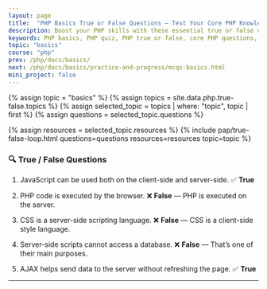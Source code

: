 ```yaml
---
layout: page
title:  "PHP Basics True or False Questions – Test Your Core PHP Knowledge"
description: Boost your PHP skills with these essential true or false questions on PHP basics. Perfect for beginners and interview preparation. Test your knowledge now!.
keywords: PHP basics, PHP quiz, PHP true or false, core PHP questions, PHP test online, PHP interview questions, learn PHP, PHP for beginners, PHP basics quiz, PHP practice test, PHP fundamentals, PHP MCQ, PHP assessment, PHP online quiz, PHP knowledge check
topic: "basics"
course: "php"
prev: /php/docs/basics/
next: /php/docs/basics/practice-and-progress/mcqs-basics.html
mini_project: false
---
```


{% assign topic = "basics" %}
{% assign topics = site.data.php.true-false.topics %}
{% assign selected_topic = topics | where: "topic", topic | first %}
{% assign questions = selected_topic.questions %}
<!-- {% assign examples = selected_topic.examples %} -->
{% assign resources = selected_topic.resources %}
{% include pap/true-false-loop.html questions=questions resources=resources topic=topic %}


### 🔍 **True / False Questions**

1. JavaScript can be used both on the client-side and server-side.
   ✅ **True**

2. PHP code is executed by the browser.
   ❌ **False** — PHP is executed on the server.

3. CSS is a server-side scripting language.
   ❌ **False** — CSS is a client-side style language.

4. Server-side scripts cannot access a database.
   ❌ **False** — That’s one of their main purposes.

5. AJAX helps send data to the server without refreshing the page.
   ✅ **True**

---
